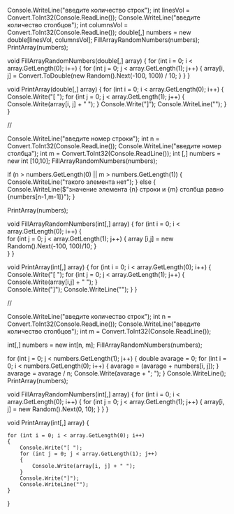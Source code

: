 Console.WriteLine("введите количество строк");
int linesVol = Convert.ToInt32(Console.ReadLine());
Console.WriteLine("введите количество столбцов");
int columnsVol = Convert.ToInt32(Console.ReadLine());
double[,] numbers = new double[linesVol, columnsVol];
FillArrayRandomNumbers(numbers);
PrintArray(numbers);

void FillArrayRandomNumbers(double[,] array)
{
    for (int i = 0; i < array.GetLength(0); i++)
    {
        for (int j = 0; j < array.GetLength(1); j++)
        {
            array[i, j] = Convert.ToDouble(new Random().Next(-100, 100)) / 10;
        }
    }
}

void PrintArray(double[,] array)
{
    for (int i = 0; i < array.GetLength(0); i++)
    {
        Console.Write("[ ");
        for (int j = 0; j < array.GetLength(1); j++)
        {
            Console.Write(array[i, j] + " ");
        }
        Console.Write("]");
        Console.WriteLine("");
    }
}



//



Console.WriteLine("введите номер строки");
int n = Convert.ToInt32(Console.ReadLine());
Console.WriteLine("введите номер столбца");
int m = Convert.ToInt32(Console.ReadLine());
int [,] numbers = new int [10,10];
FillArrayRandomNumbers(numbers);

if (n > numbers.GetLength(0) || m > numbers.GetLength(1))
{
    Console.WriteLine("такого элемента нет");
}
else
{
    Console.WriteLine($"значение элемента {n} строки и {m} столбца равно {numbers[n-1,m-1]}");
}

PrintArray(numbers);

void FillArrayRandomNumbers(int[,] array)
{
    for (int i = 0; i < array.GetLength(0); i++)
        {        
            for (int j = 0; j < array.GetLength(1); j++)
            {
                array [i,j] = new Random().Next(-100, 100)/10;
            }   
        }
}

void PrintArray(int[,] array)
{
    for (int i = 0; i < array.GetLength(0); i++)
    {
        Console.Write("[ ");
        for (int j = 0; j < array.GetLength(1); j++)
        {
            Console.Write(array[i,j] + " ");
        }   
        Console.Write("]");
        Console.WriteLine(""); 
    }
}


//



Console.WriteLine("введите количество строк");
int n = Convert.ToInt32(Console.ReadLine());
Console.WriteLine("введите количество столбцов");
int m = Convert.ToInt32(Console.ReadLine());

int[,] numbers = new int[n, m];
FillArrayRandomNumbers(numbers);


for (int j = 0; j < numbers.GetLength(1); j++)
{
    double avarage = 0;
    for (int i = 0; i < numbers.GetLength(0); i++)
    {
        avarage = (avarage + numbers[i, j]);
    }
    avarage = avarage / n;
    Console.Write(avarage + "; ");
}
Console.WriteLine();
PrintArray(numbers);



void FillArrayRandomNumbers(int[,] array)
{
    for (int i = 0; i < array.GetLength(0); i++)
    {
        for (int j = 0; j < array.GetLength(1); j++)
        {
            array[i, j] = new Random().Next(0, 10);
        }
    }
}

void PrintArray(int[,] array)
{

    for (int i = 0; i < array.GetLength(0); i++)
    {
        Console.Write("[ ");
        for (int j = 0; j < array.GetLength(1); j++)
        {
            Console.Write(array[i, j] + " ");
        }
        Console.Write("]");
        Console.WriteLine("");
    }
}



























